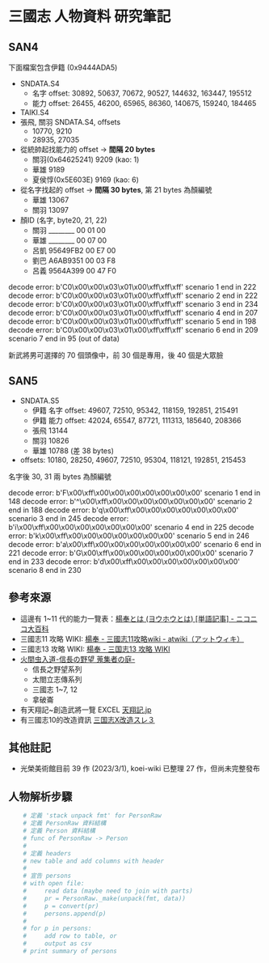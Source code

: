 # 三國志 人物資料 研究筆記

## SAN4

下面檔案包含伊籍 (0x9444ADA5)

- SNDATA.S4
  - 名字 offset: 30892, 50637, 70672, 90527, 144632, 163447, 195512
  - 能力 offset: 26455, 46200, 65965, 86360, 140675, 159240, 184465
- TAIKI.S4
- 張飛, 關羽 SNDATA.S4, offsets
  - 10770, 9210
  - 28935, 27035
- 從統帥起找能力的 offset -> **間隔 20 bytes**
  - 關羽(0x64625241) 9209 (kao: 1)
  - 華雄 9189
  - 夏侯惇(0x5E603E) 9169 (kao: 6)
- 從名字找起的 offset -> **間隔 30 bytes**, 第 21 bytes 為顏編號
  - 華雄 13067
  - 關羽 13097
- 顏ID (名字, byte20, 21, 22)
  - 關羽 ________ 00 01 00
  - 華雄 ________ 00 07 00
  - 呂凱 95649FB2 00 E7 00
  - 劉巴 A6AB9351 00 03 F8
  - 呂義 9564A399 00 47 F0

decode error: b'C0\x00\x00\x03\x01\x00\xff\xff\xff'
scenario 1 end in  222
decode error: b'C0\x00\x00\x03\x01\x00\xff\xff\xff'
scenario 2 end in  222
decode error: b'C0\x00\x00\x03\x01\x00\xff\xff\xff'
scenario 3 end in  234
decode error: b'C0\x00\x00\x03\x01\x00\xff\xff\xff'
scenario 4 end in  207
decode error: b'C0\x00\x00\x03\x01\x00\xff\xff\xff'
scenario 5 end in  198
decode error: b'C0\x00\x00\x03\x01\x00\xff\xff\xff'
scenario 6 end in  209
scenario 7 end in  95 (out of data)

新武將男可選擇的 70 個頭像中，前 30 個是專用，後 40 個是大眾臉

## SAN5

- SNDATA.S5
  - 伊籍 名字 offset: 49607, 72510, 95342, 118159, 192851, 215491
  - 伊籍 能力 offset: 42024, 65547, 87721, 111313, 185640, 208366
  - 張飛 13144
  - 關羽 10826
  - 華雄 10788 (差 38 bytes)
- offsets: 10180, 28250, 49607, 72510, 95304, 118121,  192851, 215453

名字後 30, 31 兩 bytes 為顏編號

decode error: b'F\x00\xff\x00\x00\x00\x00\x00\x00\x00'
scenario 1 end in  148
decode error: b'^\x00\xff\x00\x00\x00\x00\x00\x00\x00'
scenario 2 end in  188
decode error: b'q\x00\xff\x00\x00\x00\x00\x00\x00\x00'
scenario 3 end in  245
decode error: b'i\x00\xff\x00\x00\x00\x00\x00\x00\x00'
scenario 4 end in  225
decode error: b'k\x00\xff\x00\x00\x00\x00\x00\x00\x00'
scenario 5 end in  246
decode error: b'a\x00\xff\x00\x00\x00\x00\x00\x00\x00'
scenario 6 end in  221
decode error: b'G\x00\xff\x00\x00\x00\x00\x00\x00\x00'
scenario 7 end in  233
decode error: b'd\x00\xff\x00\x00\x00\x00\x00\x00\x00'
scenario 8 end in  230

## 參考來源

- 這邊有 1~11 代的能力一覽表：[楊奉とは (ヨウホウとは) \[単語記事\] - ニコニコ大百科](https://dic.nicovideo.jp/a/%E6%A5%8A%E5%A5%89)
- 三國志11 攻略 WIKI: [楊奉 - 三國志11攻略wiki - atwiki（アットウィキ）](https://w.atwiki.jp/sangokushi11/pages/795.html)
- 三國志13 攻略 WIKI: [楊奉 - 三国志13 攻略 WIKI](http://sangokushi13wiki.wiki.fc2.com/wiki/%E6%A5%8A%E5%A5%89)
- [火間虫入道-信長の野望 蒐集者の庭-](http://hima.que.ne.jp/)
  - 信長之野望系列
  - 太閤立志傳系列
  - 三國志 1~7, 12
  - 拿破崙
- 有天翔記~創造武將一覽 EXCEL [天翔記.jp](https://xn--rssu31gj1g.jp/)
- 有三國志10的改造資訊 [三国志Ⅹ改造スレ３](https://game13.5ch.net/test/read.cgi/gamehis/1098017701/)

## 其他註記

- 光榮美術館目前 39 作 (2023/3/1), koei-wiki 已整理 27 作，但尚未完整發布

## 人物解析步驟

```py
    # 定義 'stack unpack fmt' for PersonRaw
    # 定義 PersonRaw 資料結構
    # 定義 Person 資料結構
    # func of PersonRaw -> Person
    #
    # 定義 headers
    # new table and add columns with header
    #
    # 宣告 persons
    # with open file:
    #     read data (maybe need to join with parts)
    #     pr = PersonRaw._make(unpack(fmt, data))
    #     p = convert(pr)
    #     persons.append(p)
    #
    # for p in persons:
    #     add row to table, or
    #     output as csv
    # print summary of persons
```
